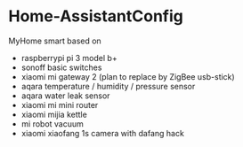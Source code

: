 # Home-AssistantConfig
MyHome smart based on

  - raspberrypi pi 3 model b+
  - sonoff basic switches
  - xiaomi mi gateway 2 (plan to replace by ZigBee usb-stick)
  - aqara temperature / humidity / pressure sensor
  - aqara water leak sensor
  - xiaomi mi mini router
  - xiaomi mijia kettle
  - mi robot vacuum
  - xiaomi xiaofang 1s camera with dafang hack

